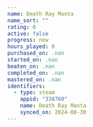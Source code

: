 ```yaml
---
name: Death Ray Manta
name_sort: ""
rating: 0
active: false
progress: new
hours_played: 0
purchased_on: .nan
started_on: .nan
beaten_on: .nan
completed_on: .nan
mastered_on: .nan
identifiers:
  - type: steam
    appid: "338760"
    name: Death Ray Manta
    synced_on: 2024-08-30
---
```

